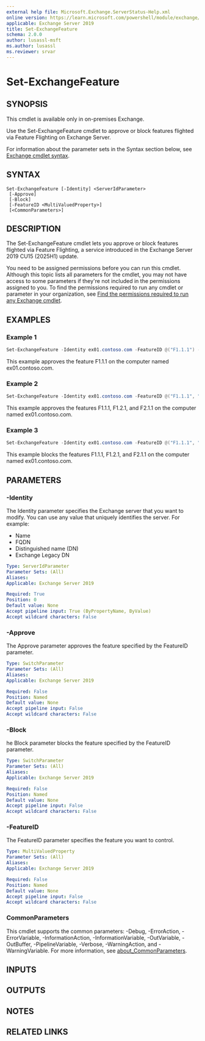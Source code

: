 ```yaml
---
external help file: Microsoft.Exchange.ServerStatus-Help.xml
online version: https://learn.microsoft.com/powershell/module/exchange/set-exchangefeature
applicable: Exchange Server 2019
title: Set-ExchangeFeature
schema: 2.0.0
author: lusassl-msft
ms.author: lusassl
ms.reviewer: srvar
---
```


# Set-ExchangeFeature

## SYNOPSIS
This cmdlet is available only in on-premises Exchange.

Use the Set-ExchangeFeature cmdlet to approve or block features flighted via Feature Flighting on Exchange Server.

For information about the parameter sets in the Syntax section below, see [Exchange cmdlet syntax](https://learn.microsoft.com/powershell/exchange/exchange-cmdlet-syntax).

## SYNTAX

```
Set-ExchangeFeature [-Identity] <ServerIdParameter>
 [-Approve]
 [-Block]
 [-FeatureID <MultiValuedProperty>]
 [<CommonParameters>]
```

## DESCRIPTION
The Set-ExchangeFeature cmdlet lets you approve or block features flighted via Feature Flighting, a service introduced in the Exchange Server 2019 CU15 (2025H1) update.

You need to be assigned permissions before you can run this cmdlet. Although this topic lists all parameters for the cmdlet, you may not have access to some parameters if they're not included in the permissions assigned to you. To find the permissions required to run any cmdlet or parameter in your organization, see [Find the permissions required to run any Exchange cmdlet](https://learn.microsoft.com/powershell/exchange/find-exchange-cmdlet-permissions).

## EXAMPLES

### Example 1
```powershell
Set-ExchangeFeature -Identity ex01.contoso.com -FeatureID @("F1.1.1") -Approve
```

This example approves the feature F1.1.1 on the computer named ex01.contoso.com.

### Example 2
```powershell
Set-ExchangeFeature -Identity ex01.contoso.com -FeatureID @("F1.1.1", "F1.2.1", "F2.1.1") -Approve
```

This example approves the features F1.1.1, F1.2.1, and F2.1.1 on the computer named ex01.contoso.com.

### Example 3
```powershell
Set-ExchangeFeature -Identity ex01.contoso.com -FeatureID @("F1.1.1", "F1.2.1", "F2.1.1") -Block
```

This example blocks the features F1.1.1, F1.2.1, and F2.1.1 on the computer named ex01.contoso.com.

## PARAMETERS

### -Identity
The Identity parameter specifies the Exchange server that you want to modify. You can use any value that uniquely identifies the server. For example:

- Name
- FQDN
- Distinguished name (DN)
- Exchange Legacy DN

```yaml
Type: ServerIdParameter
Parameter Sets: (All)
Aliases:
Applicable: Exchange Server 2019

Required: True
Position: 0
Default value: None
Accept pipeline input: True (ByPropertyName, ByValue)
Accept wildcard characters: False
```

### -Approve
The Approve parameter approves the feature specified by the FeatureID parameter.

```yaml
Type: SwitchParameter
Parameter Sets: (All)
Aliases:
Applicable: Exchange Server 2019

Required: False
Position: Named
Default value: None
Accept pipeline input: False
Accept wildcard characters: False
```

### -Block
he Block parameter blocks the feature specified by the FeatureID parameter.

```yaml
Type: SwitchParameter
Parameter Sets: (All)
Aliases:
Applicable: Exchange Server 2019

Required: False
Position: Named
Default value: None
Accept pipeline input: False
Accept wildcard characters: False
```

### -FeatureID
The FeatureID parameter specifies the feature you want to control.

```yaml
Type: MultiValuedProperty
Parameter Sets: (All)
Aliases:
Applicable: Exchange Server 2019

Required: False
Position: Named
Default value: None
Accept pipeline input: False
Accept wildcard characters: False
```

### CommonParameters
This cmdlet supports the common parameters: -Debug, -ErrorAction, -ErrorVariable, -InformationAction, -InformationVariable, -OutVariable, -OutBuffer, -PipelineVariable, -Verbose, -WarningAction, and -WarningVariable. For more information, see [about_CommonParameters](https://go.microsoft.com/fwlink/p/?LinkID=113216).

## INPUTS

## OUTPUTS

## NOTES

## RELATED LINKS
